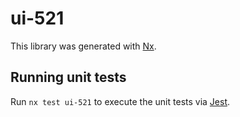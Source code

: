 # ui-521

This library was generated with [Nx](https://nx.dev).

## Running unit tests

Run `nx test ui-521` to execute the unit tests via [Jest](https://jestjs.io).
